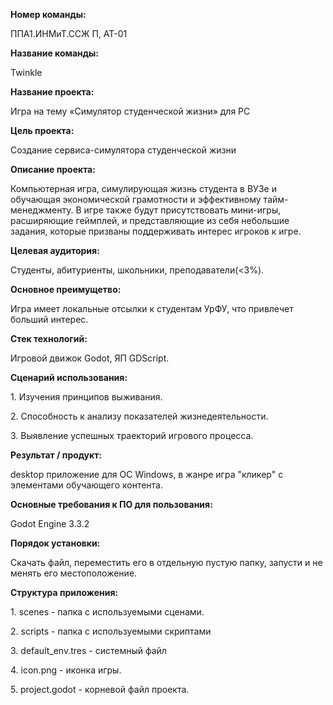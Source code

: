 <b>Номер команды: </b> <p>ППА1.ИНМиТ.ССЖ П, АТ-01
<p><b>Название команды: </b><p>Twinkle 
<p><b>Название проекта: </b><p>Игра на тему «Симулятор студенческой жизни» для PC
<p><b>Цель проекта: </b><p>Создание сервиса-симулятора студенческой жизни
<p><b>Описание проекта: </b><p>Компьютерная игра, симулирующая жизнь студента в ВУЗе и обучающая экономической грамотности и эффективному тайм-менеджменту. В игре также будут присутствовать мини-игры, расширяющие геймплей, и представляющие из себя небольшие задания, которые призваны поддерживать интерес игроков к игре.
<p><b>Целевая аудитория: </b><p>Студенты, абитуриенты, школьники, преподаватели(<3%).
<p><b>Основное преимущетво: </b><p>Игра имеет локальные отсылки к студентам УрФУ, что привлечет больший интерес. 
<p><b>Стек технологий: </b><p>Игровой движок Godot, ЯП GDScript.
<p><b>Сценарий использования: </b><p>1.	Изучения принципов выживания. <p>2.	Способность к анализу показателей жизнедеятельности. <p>3.	Выявление успешных траекторий игрового процесса. 
<p><b>Результат / продукт: </b><p> desktop приложение для ОС Windows, в жанре игра "кликер" с элементами обучающего контента. 
<p><b> Основные требования к ПО для пользования: </b><p> Godot Engine 3.3.2
<p><b> Порядок установки: </b><p> Скачать файл, переместить его в отдельную пустую папку, запусти и не менять его местоположение. 
<p><b> Структура приложения: </b><p>1. scenes - папка с используемыми сценами. <p>2. scripts - папка с используемыми скриптами <p>3. default_env.tres - системный файл <p>4. icon.png - иконка игры. <p>5. project.godot - корневой файл проекта.
